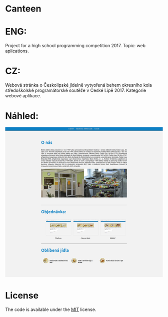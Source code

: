 # Canteen

# ENG:
Project for a high school programming competition 2017. Topic: web aplications.

# CZ:
Webová stránka o Českolipské jídelně vytvořená behem okresního kola středoškolské programátorské soutěže v České Lípě 2017. Kategorie webové aplikace. 

# Náhled:

![Image](/images/website_screenshot.png)

# License

The code is available under the [MIT](https://github.com/MartinTam/Canteen/blob/main/LICENSE) license.
